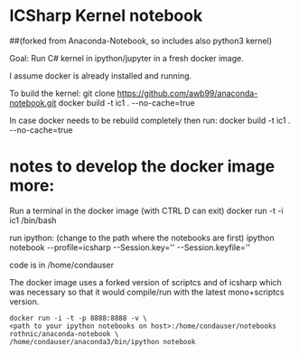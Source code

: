 # ICSharp Kernel notebook 
##(forked from Anaconda-Notebook, so includes also python3 kernel)

Goal: Run C# kernel in ipython/jupyter in a fresh docker image.

I assume docker is already installed and running.

To build the kernel:
git clone https://github.com/awb99/anaconda-notebook.git
docker build -t ic1 .  --no-cache=true

In case docker needs to be rebuild completely then run:
docker build -t ic1 .  --no-cache=true


# notes to develop the docker image more:

Run a terminal in the docker image (with CTRL D can exit)
docker run -t -i ic1 /bin/bash        

run ipython:  (change to the path where the notebooks are first)
ipython notebook --profile=icsharp --Session.key='' --Session.keyfile=''    

code is in /home/condauser

The docker image uses a forked version of scriptcs and of icsharp which was necessary so that it would compile/run with the latest mono+scriptcs version.

```
docker run -i -t -p 8888:8888 -v \
<path to your ipython notebooks on host>:/home/condauser/notebooks rothnic/anaconda-notebook \
/home/condauser/anaconda3/bin/ipython notebook
```

